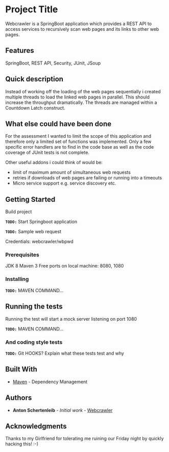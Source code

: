 # Project Title

Webcrawler is a SpringBoot application which provides a REST API to access services to recursively scan web pages and its links to other web pages.

## Features

SpringBoot,
REST API,
Security,
JUnit,
JSoup

## Quick description

Instead of working off the loading of the web pages sequentially i created multiple threads to load the linked web pages in parallel. 
This should increase the throughput dramatically. The threads are managed within a Countdown Latch construct.


## What else could have been done

For the assessment I wanted to limit the scope of this application and therefore only a limited set of functions was 
implemented. Only a few specific error handlers are to find in the code base as well as the code coverage of JUnit tests is not complete.

Other useful addons i could think of would be:
- limit of maximum amount of simultaneous web requests
- retries if downloads of web pages are failing or running into a timeouts
- Micro service support e.g. service discovery etc.

## Getting Started

Build project

**`TODO:`** Start Springboot application

**`TODO:`** Sample web request

Credentials:
webcrawler/wbpwd


### Prerequisites

JDK 8
Maven 3
Free ports on local machine: 8080, 1080

### Installing

**`TODO:`**
MAVEN COMMAND...

## Running the tests

Running the test will start a mock server listening on port 1080

**`TODO:`**
MAVEN COMMAND...

### And coding style tests

**`TODO:`**
Git HOOKS? Explain what these tests test and why

## Built With

* [Maven](https://maven.apache.org/) - Dependency Management

## Authors

* **Anton Schertenleib** - *Initial work* - [Webcrawler](https://github.com/scherti/webcrawler)


## Acknowledgments

Thanks to my Girlfriend for tolerating me ruining our Friday night by quickly hacking this! :-)